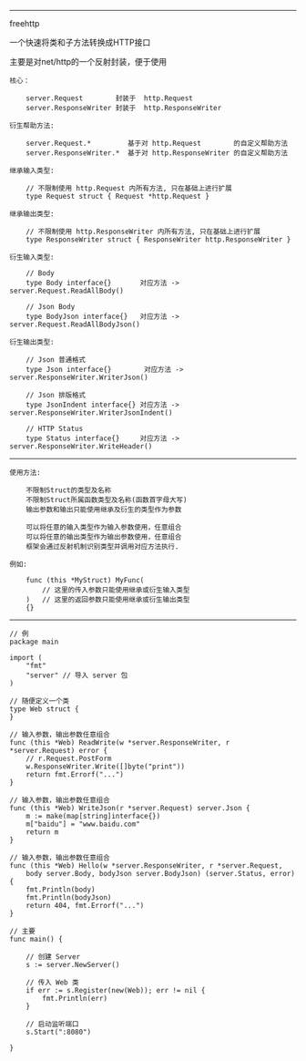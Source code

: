 ----------------
freehttp

一个快速将类和子方法转换成HTTP接口

主要是对net/http的一个反射封装，便于使用

	核心：
		
		server.Request        封装于  http.Request
		server.ResponseWriter 封装于  http.ResponseWriter

	衍生帮助方法:
	
		server.Request.*         基于对 http.Request        的自定义帮助方法
		server.ResponseWriter.*  基于对 http.ResponseWriter 的自定义帮助方法
		
	继承输入类型:
	
		// 不限制使用 http.Request 内所有方法, 只在基础上进行扩展
		type Request struct { Request *http.Request }

	继承输出类型:
	
		// 不限制使用 http.ResponseWriter 内所有方法, 只在基础上进行扩展
		type ResponseWriter struct { ResponseWriter http.ResponseWriter }
	
	衍生输入类型:
	
		// Body
		type Body interface{}       对应方法 -> server.Request.ReadAllBody()
		
		// Json Body
		type BodyJson interface{}   对应方法 -> server.Request.ReadAllBodyJson()
		
	衍生输出类型:
		
		// Json 普通格式
		type Json interface{}	     对应方法 -> server.ResponseWriter.WriterJson()
		
		// Json 排版格式
		type JsonIndent interface{} 对应方法 -> server.ResponseWriter.WriterJsonIndent()
			
		// HTTP Status
		type Status interface{}     对应方法 -> server.ResponseWriter.WriteHeader()


----------------

	使用方法:
	
		不限制Struct的类型及名称
		不限制Struct所属函数类型及名称(函数首字母大写)
		输出参数和输出只能使用继承及衍生的类型作为参数
		
		可以将任意的输入类型作为输入参数使用，任意组合
		可以将任意的输出类型作为输出参数使用，任意组合
		框架会通过反射机制识别类型并调用对应方法执行.
	
	例如:
	
		func (this *MyStruct) MyFunc(
			// 这里的传入参数只能使用继承或衍生输入类型
		)   // 这里的返回参数只能使用继承或衍生输出类型
		{}

----------------

	// 例
	package main

	import (
		"fmt"
		"server" // 导入 server 包
	)

	// 随便定义一个类
	type Web struct {
	}

	// 输入参数，输出参数任意组合
	func (this *Web) ReadWrite(w *server.ResponseWriter, r *server.Request) error {
		// r.Request.PostForm
		w.ResponseWriter.Write([]byte("print"))
		return fmt.Errorf("...")
	}
	
	// 输入参数，输出参数任意组合
	func (this *Web) WriteJson(r *server.Request) server.Json {
		m := make(map[string]interface{})
		m["baidu"] = "www.baidu.com"
		return m
	}
	
	// 输入参数，输出参数任意组合
	func (this *Web) Hello(w *server.ResponseWriter, r *server.Request, 
		body server.Body, bodyJson server.BodyJson) (server.Status, error) {
		fmt.Println(body)
		fmt.Println(bodyJson)
		return 404, fmt.Errorf("...")
	}

	// 主要
	func main() {

		// 创建 Server
		s := server.NewServer()

		// 传入 Web 类
		if err := s.Register(new(Web)); err != nil {
			fmt.Println(err)
		}
	
		// 启动监听端口
		s.Start(":8080")

	}

